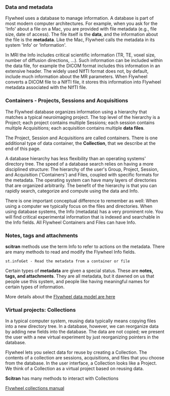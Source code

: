 
### Data and metadata
Flywheel uses a database to manage information.  A database is part of most modern computer architectures. For example, when you ask for the 'Info' about a file on a Mac, you are provided with file metadata (e.g., file size, date of access). The file itself is the **data**, and the information about the file is the **metadata**. Like the Mac, Flywheel calls the metadata in its system 'Info' or 'Information'.

In MRI the Info includes critical scientific information (TR, TE, voxel size, number of diffusion directions, ...). Such information can be included within the data file, for example the DICOM format includes this information in an extensive header. The widely used NIfTI format does not, by default, include much information about the MR parameters. When Flywheel converts a DICOM file to a NIfTI file, it stores this information into Flywheel metadata associated with the NIfTI file.

### Containers - Projects, Sessions and Acquisitions
The Flywheel database organizes information using a hierarchy that matches a typical neuroimaging project. The top level of the hierarchy is a Project; each project contains multiple Sessions; each session contains multiple Acquisitions; each acquisition contains multiple **data files**.

The Project, Session and Acquisitions are called containers.  There is one additional type of data container, the **Collection**, that we describe at the end of this page.

A database hierarchy has less flexibility than an operating systems' directory tree. The speed of a database search relies on having a more disciplined structure:  The hierarchy of the user's Group, Project, Session, and Acquisition ('Containers') and Files, coupled with specific formats for the metadata. The operating system can have many layers of directories that are organized arbitrarily. The benefit of the hierarchy is that you can rapidly search, categorize and compute using the data and Info.

There is one important conceptual difference to remember as well: When using a computer we typically focus on the files and directories. When using database systems, the Info (metadata) has a very prominent role. You will find critical experimental information that is indexed and searchable in the Info fields. All Flywheel Containers and Files can have Info. 

### Notes, tags and attachments

**scitran** methods use the term Info to refer to actions on the metadata. There are many methods to read and modify the Flywheel Info fields.

    st.infoGet - Read the metadata from a container or file

Certain types of **metadata** are given a special status.  These are **notes, tags, and attachments**.  They are all metadata, but it dawned on us that people use this system, and people like having meaningful names for certain types of information. 

More details about the [Flywheel data model are here](Flywheel-data-model)

### Virtual projects:  Collections

In a typical computer system, reusing data typically means copying files into a new directory tree.  In a database, however, we can reorganize data by adding new fields into the database.  The data are not copied; we present the user with a new virtual experiment by just reorganizing pointers in the database. 

Flywheel lets you select data for reuse by creating a Collection. The contents of a collection are sessions, acquisitions, and files that you choose from the database.  In the user interface, a Collection looks like a Project.  We think of a Collection as a virtual project based on reusing data.  

**Scitran** has many methods to interact with Collections

[Flywheel collections manual](https://docs.flywheel.io/display/EM/Using+Collections)
